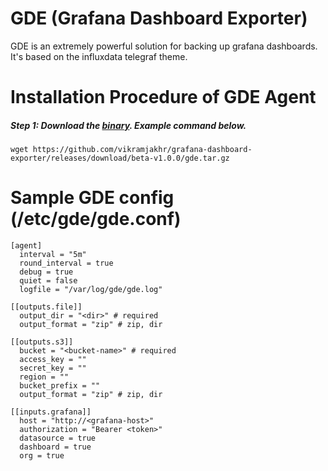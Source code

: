 # GDE (Grafana Dashboard Exporter)

GDE is an extremely powerful solution for backing up grafana dashboards. It's based on the influxdata telegraf theme.

# Installation Procedure of GDE Agent
##### Step 1: Download the [binary](https://github.com/vikramjakhr/grafana-dashboard-exporter/releases/releases/latest). Example command below.
```
wget https://github.com/vikramjakhr/grafana-dashboard-exporter/releases/download/beta-v1.0.0/gde.tar.gz
```
# Sample GDE config (/etc/gde/gde.conf)
```
[agent]
  interval = "5m"
  round_interval = true
  debug = true
  quiet = false
  logfile = "/var/log/gde/gde.log"

[[outputs.file]]
  output_dir = "<dir>" # required
  output_format = "zip" # zip, dir

[[outputs.s3]]
  bucket = "<bucket-name>" # required
  access_key = ""
  secret_key = ""
  region = ""
  bucket_prefix = ""
  output_format = "zip" # zip, dir

[[inputs.grafana]]
  host = "http://<grafana-host>"
  authorization = "Bearer <token>"
  datasource = true
  dashboard = true
  org = true
```